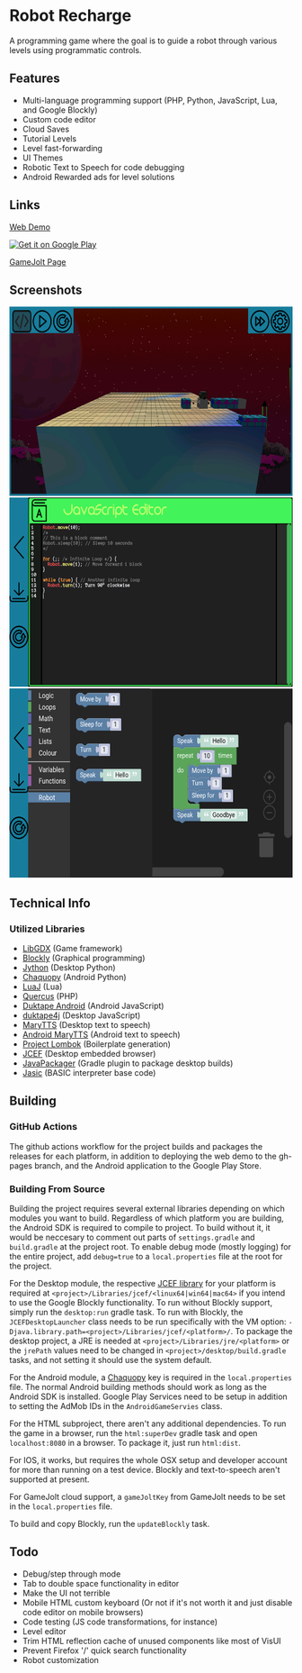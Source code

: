# Robot Recharge
A programming game where the goal is to guide a robot through various levels using programmatic controls.

## Features
- Multi-language programming support (PHP, Python, JavaScript, Lua, and Google Blockly) 
- Custom code editor
- Cloud Saves
- Tutorial Levels
- Level fast-forwarding
- UI Themes 
- Robotic Text to Speech for code debugging
- Android Rewarded ads for level solutions

## Links
[Web Demo](https://thelogicmaster.github.io/robot-recharge/)

[![Get it on Google Play](https://badgen.net/badge/icon/googleplay?icon=googleplay&label)](https://play.google.com/store/apps/details?id=com.thelogicmaster.robot_recharge)

[GameJolt Page](https://gamejolt.com/games/robot-recharge/570956)

## Screenshots
<img src="media/screenshot1.png?raw=true" height="336" width="598">
<img src="media/screenshot2.png?raw=true" height="336" width="598">
<img src="media/screenshot3.png?raw=true" height="336" width="598">

## Technical Info
### Utilized Libraries
- [LibGDX](https://libgdx.com/) (Game framework)
- [Blockly](https://developers.google.com/blockly) (Graphical programming)
- [Jython](https://www.jython.org/) (Desktop Python)
- [Chaquopy](https://chaquo.com/chaquopy) (Android Python)
- [LuaJ](https://github.com/luaj/luaj) (Lua)
- [Quercus](https://www.caucho.com/resin-3.1/doc/quercus.xtp) (PHP)
- [Duktape Android](https://github.com/cashapp/duktape-android) (Android JavaScript)
- [duktape4j](https://github.com/webfolderio/duktape4j) (Desktop JavaScript)
- [MaryTTS](https://github.com/marytts/marytts) (Desktop text to speech)
- [Android MaryTTS](https://github.com/AndroidMaryTTS/AndroidMaryTTS) (Android text to speech)
- [Project Lombok](https://projectlombok.org/) (Boilerplate generation)
- [JCEF](https://github.com/chromiumembedded/java-cef) (Desktop embedded browser)
- [JavaPackager](https://github.com/fvarrui/JavaPackager) (Gradle plugin to package desktop builds)
- [Jasic](https://github.com/munificent/jasic) (BASIC interpreter base code)

## Building
### GitHub Actions
The github actions workflow for the project builds and packages the releases for each platform, in addition to deploying
the web demo to the gh-pages branch, and the Android application to the Google Play Store.

### Building From Source
Building the project requires several external libraries depending on which modules you want to build. Regardless of
which platform you are building, the Android SDK is required to compile to project. To build without it, it would be
neccesary to comment out parts of `settings.gradle` and `build.gradle` at the project root. To enable debug mode 
(mostly logging) for the entire project, add `debug=true` to a `local.properties` file at the root for the project. 

For the Desktop module, the respective [JCEF library](https://github.com/jcefbuild/jcefbuild/releases) for your platform is required at
`<project>/Libraries/jcef/<linux64|win64|mac64>` if you intend to use the Google Blockly functionality. To run without 
Blockly support, simply run the `desktop:run` gradle task. To run with Blockly, the `JCEFDesktopLauncher` class needs to
be run specifically with the VM option: `-Djava.library.path=<project>/Libraries/jcef/<platform>/`. To package the 
desktop project, a JRE is needed at `<project>/Libraries/jre/<platform>` or the `jrePath` values need to be changed in
`<project>/desktop/build.gradle` tasks, and not setting it should use the system default.

For the Android module, a [Chaquopy](https://chaquo.com/chaquopy) key is required in the `local.properties` file. The 
normal Android building methods should work as long as the Android SDK is installed. Google Play Services need to be
setup in addition to setting the AdMob IDs in the `AndroidGameServies` class.

For the HTML subproject, there aren't any additional dependencies. To run the game in a browser, run the `html:superDev`
gradle task and open `localhost:8080` in a browser. To package it, just run `html:dist`. 

For IOS, it works, but requires the whole OSX setup and developer account for more than running on a test device. 
Blockly and text-to-speech aren't supported at present.

For GameJolt cloud support, a `gameJoltKey` from GameJolt needs to be set in the `local.properties` file.

To build and copy Blockly, run the `updateBlockly` task.

## Todo
- Debug/step through mode
- Tab to double space functionality in editor
- Make the UI not terrible
- Mobile HTML custom keyboard (Or not if it's not worth it and just disable code editor on mobile browsers)
- Code testing (JS code transformations, for instance)
- Level editor
- Trim HTML reflection cache of unused components like most of VisUI
- Prevent Firefox '/' quick search functionality
- Robot customization